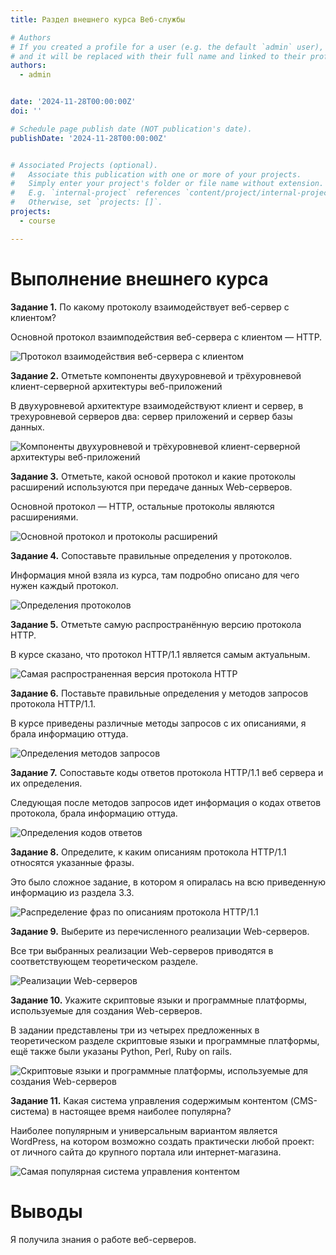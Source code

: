 ```yaml
---
title: Раздел внешнего курса Веб-службы

# Authors
# If you created a profile for a user (e.g. the default `admin` user), write the username (folder name) here
# and it will be replaced with their full name and linked to their profile.
authors:
  - admin


date: '2024-11-28T00:00:00Z'
doi: ''

# Schedule page publish date (NOT publication's date).
publishDate: '2024-11-28T00:00:00Z'


# Associated Projects (optional).
#   Associate this publication with one or more of your projects.
#   Simply enter your project's folder or file name without extension.
#   E.g. `internal-project` references `content/project/internal-project/index.md`.
#   Otherwise, set `projects: []`.
projects:
  - course

---
```


# Выполнение внешнего курса


**Задание 1.** По какому протоколу взаимодействует веб-сервер с клиентом?

Основной протокол взаимподействия веб-сервера с клиентом — HTTP.

![Протокол взаимодействия веб-сервера с клиентом](image/курс6.png)

**Задание 2.** Отметьте компоненты двухуровневой и трёхуровневой клиент-серверной архитектуры веб-приложений

В двухуровневой архитектуре взаимодействуют клиент и сервер, в трехуровневой серверов два: сервер приложений и сервер базы данных.

![Компоненты двухуровневой и трёхуровневой клиент-серверной архитектуры веб-приложений](image/курс7.png)

**Задание 3.** Отметьте, какой основой протокол и какие протоколы расширений используются при передаче данных Web-серверов.

Основной протокол — HTTP, остальные протоколы являются расширениями.

![Основной протокол и протоколы расширений](image/курс8.png)


**Задание 4.** Сопоставьте правильные определения у протоколов.

Информация мной взяла из курса, там подробно описано для чего нужен каждый протокол.

![Определения протоколов](image/курс9.png)


**Задание 5.** Отметьте самую распространённую версию протокола HTTP.

В курсе сказано, что протокол HTTP/1.1 является самым актуальным.

![Самая распространенная версия протокола HTTP](image/курс10.png)

**Задание 6.** Поставьте правильные определения у методов запросов протокола HTTP/1.1.

В курсе приведены различные методы запросов с их описаниями, я брала информацию оттуда.

![Определения методов запросов](image/курс11.png)

**Задание 7.** Сопоставьте коды ответов протокола HTTP/1.1 веб сервера и их определения.

Следующая после методов запросов идет информация о кодах ответов протокола, брала информацию оттуда.

![Определения кодов ответов](image/курс12.png)

**Задание 8.** Определите, к каким описаниям протокола HTTP/1.1 относятся указанные фразы.

Это было сложное задание, в котором я опиралась на всю приведенную информацию из раздела 3.3.

![Распределение фраз по описаниям протокола HTTP/1.1](image/курс13.png)

**Задание 9.** Выберите из перечисленного реализации Web-серверов.

Все три выбранных реализации Web-серверов приводятся в соответствующем теоретическом разделе.

![Реализации Web-серверов](image/курс14.png)

**Задание 10.** Укажите скриптовые языки и программные платформы, используемые для создания Web-серверов.

В задании представлены три из четырех предложенных в теоретическом разделе скриптовые языки и программные платформы, ещё также были указаны Python, Perl, Ruby on rails.

![Скриптовые языки и программные платформы, используемые для создания Web-серверов](image/курс15.png)

**Задание 11.** Какая система управления содержимым контентом (CMS-система) в настоящее время наиболее популярна?

Наиболее популярным и универсальным вариантом является WordPress, на котором возможно создать практически любой проект: от личного сайта до крупного портала или интернет-магазина.

![Самая популярная система управления контентом](image/курс16.png)


# Выводы

Я получила знания о работе веб-серверов.


